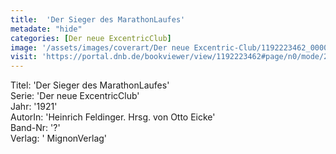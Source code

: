 ```yaml
---
title:  'Der Sieger des MarathonLaufes'
metadate: "hide"
categories: [Der neue ExcentricClub]
image: '/assets/images/coverart/Der neue Excentric-Club/1192223462_00000010.jpg'
visit: 'https://portal.dnb.de/bookviewer/view/1192223462#page/n0/mode/2up'
---
```

Titel: 'Der Sieger des MarathonLaufes' <br>
Serie: 'Der neue ExcentricClub' <br>
Jahr: '1921' <br>
AutorIn: 'Heinrich Feldinger. Hrsg. von Otto Eicke' <br>
Band-Nr: '?' <br>
Verlag: ' MignonVerlag'